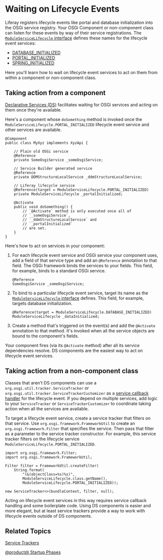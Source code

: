 # Waiting on Lifecycle Events [](id=waiting-on-lifecycle-events)

Liferay registers lifecycle events like portal and database initialization
into the OSGi service registry. Your OSGi Component or non-component class
can listen for these events by way of their service registrations. The 
[`ModuleServiceLifecycle` interface](@platform-ref@/7.1-latest/javadocs/portal-kernel/com/liferay/portal/kernel/module/framework/ModuleServiceLifecycle.html)
defines these names for the lifecycle event services:

-   [DATABASE_INITIALIZED](@platform-ref@/7.1-latest/javadocs/portal-kernel/constant-values.html#com.liferay.portal.kernel.module.framework.ModuleServiceLifecycle.DATABASE_INITIALIZED)
-   [PORTAL_INITIALIZED](@platform-ref@/7.1-latest/javadocs/portal-kernel/constant-values.html#com.liferay.portal.kernel.module.framework.ModuleServiceLifecycle.PORTAL_INITIALIZED)
-   [SPRING_INITIALIZED](@platform-ref@/7.1-latest/javadocs/portal-kernel/constant-values.html#com.liferay.portal.kernel.module.framework.ModuleServiceLifecycle.SPRING_INITIALIZED)

Here you'll learn how to wait on lifecycle event services to act on them from
within a component or non-component class. 

## Taking action from a component [](id=taking-action-from-a-component)

[Declarative Services (DS)](https://osgi.org/specification/osgi.cmpn/7.0.0/service.component.html)
facilitates waiting for OSGi services and acting on them once they're available.

Here's a component whose `doSomething` method is invoked once the
`ModuleServiceLifecycle.PORTAL_INITIALIZED` lifecycle event service and other
services are available. 

    @Component
    public class MyXyz implements XyzApi {

        // Plain old OSGi service
        @Reference
        private SomeOsgiService _someOsgiService;

        // Service Builder generated service
        @Reference
        private DDMStructureLocalService _ddmStructureLocalService;

        // Liferay lifecycle service
        @Reference(target = ModuleServiceLifecycle.PORTAL_INITIALIZED)
        private ModuleServiceLifecycle _portalInitialized;

        @Activate
        public void doSomething() {
            // `@Activate` method is only executed once all of
            // `_someOsgiService`,
            // `_ddmStructureLocalService` and
            // `_portalInitialized`
            // are set.
        }
    }

Here's how to act on services in your component:

1.  For each lifecycle event service and OSGi service your component uses, add a
    field of that service type and add an `@Reference` annotation to that field.
    The OSGi framework binds the services to your fields. This field, for
    example, binds to a standard OSGi service.

        @Reference
        SomeOsgiService _someOsgiService;

2.  To bind to a particular lifecycle event service, target its name as the 
    [`ModuleServiceLifecycle` interface](@platform-ref@/7.1-latest/javadocs/portal-kernel/com/liferay/portal/kernel/module/framework/ModuleServiceLifecycle.html)
    defines. This field, for example, targets database initialization. 

        @Reference(target = ModuleServiceLifecycle.DATABASE_INITIALIZED)
        ModuleServiceLifecycle _dataInitialized;

3.  Create a method that's triggered on the event(s) and add the `@Activate`
    annotation to that method. It's invoked when all the service objects are
    bound to the component's fields. 

Your component fires (via its `@Activate` method) after all its service
dependencies resolve. DS components are the easiest way to act on lifecycle
event services. 

## Taking action from a non-component class [](id=taking-action-from-a-class-thats-not-a-component)

Classes that aren't DS components can use a
`org.osgi.util.tracker.ServiceTracker` or
`org.osgi.util.tracker.ServiceTrackerCustomizer` as a
[service callback handler](/develop/tutorials/-/knowledge_base/7-1/service-trackers#implementing-a-callback-handler-for-services)
for the lifecycle event. If you depend on multiple services, add logic to your
`ServiceTracker` or `ServiceTrackerCustomizer` to coordinate taking action when
all the services are available. 

To target a lifecycle event service, create a service tracker that filters on
that service. Use `org.osgi.framework.FrameworkUtil` to create an
`org.osgi.framework.Filter` that specifies the service. Then pass that filter as
a parameter to the service tracker constructor. For example, this service
tracker filters on the lifecycle service
`ModuleServiceLifecycle.PORTAL_INITIALIZED`.

    import org.osgi.framework.Filter;
    import org.osgi.framework.FrameworkUtil;

    Filter filter = FrameworkUtil.createFilter(
        String.format(
            "(&(objectClass=%s)%s)",
            ModuleServiceLifecycle.class.getName(),
            ModuleServiceLifecycle.PORTAL_INITIALIZED));

    new ServiceTracker<>(bundleContext, filter, null);

Acting on lifecycle event services in this way requires service callback
handling and some boilerplate code. Using DS components is easier and more
elegant, but at least service trackers provide a way to work with lifecycle
events outside of DS components. 

## Related Topics [](id=related-topics)

[Service Trackers](/develop/tutorials/-/knowledge_base/7-1/service-trackers)

[@product@ Startup Phases](/develop/tutorials/-/knowledge_base/7-1/liferay-startup-phases)
